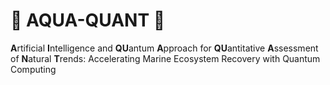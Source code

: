 #  🌊 AQUA-QUANT 🪸
**A**rtificial **I**ntelligence and **QU**antum **A**pproach for **QU**antitative **A**ssessment of **N**atural **T**rends: Accelerating Marine Ecosystem Recovery with Quantum Computing
